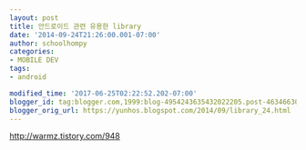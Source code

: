 ```yaml
---
layout: post
title: 안드로이드 관련 유용한 library
date: '2014-09-24T21:26:00.001-07:00'
author: schoolhompy
categories:
- MOBILE DEV
tags:
- android

modified_time: '2017-06-25T02:22:52.202-07:00'
blogger_id: tag:blogger.com,1999:blog-4954243635432022205.post-4634663041778684206
blogger_orig_url: https://yunhos.blogspot.com/2014/09/library_24.html
---
```


http://warmz.tistory.com/948